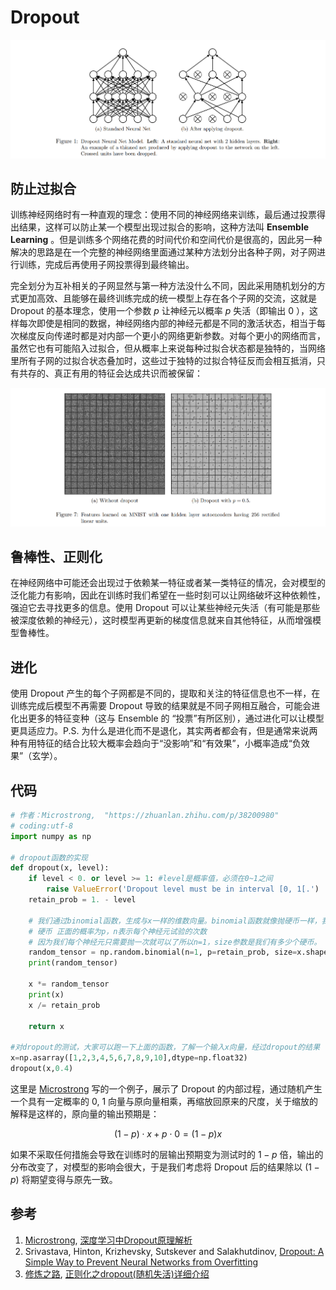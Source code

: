 # Dropout

![img1](img/1.png)

## 防止过拟合

训练神经网络时有一种直观的理念：使用不同的神经网络来训练，最后通过投票得出结果，这样可以防止某一个模型出现过拟合的影响，这种方法叫 **Ensemble Learning** 。但是训练多个网络花费的时间代价和空间代价是很高的，因此另一种解决的思路是在一个完整的神经网络里面通过某种方法划分出各种子网，对子网进行训练，完成后再使用子网投票得到最终输出。

完全划分为互补相关的子网显然与第一种方法没什么不同，因此采用随机划分的方式更加高效、且能够在最终训练完成的统一模型上存在各个子网的交流，这就是 Dropout 的基本理念，使用一个参数 $p$ 让神经元以概率 $p$ 失活（即输出 0 ），这样每次即使是相同的数据，神经网络内部的神经元都是不同的激活状态，相当于每次梯度反向传递时都是对内部一个更小的网络更新参数。对每个更小的网络而言，虽然它也有可能陷入过拟合，但从概率上来说每种过拟合状态都是独特的，当网络里所有子网的过拟合状态叠加时，这些过于独特的过拟合特征反而会相互抵消，只有共存的、真正有用的特征会达成共识而被保留：

![img2](img/2.png)

## 鲁棒性、正则化

在神经网络中可能还会出现过于依赖某一特征或者某一类特征的情况，会对模型的泛化能力有影响，因此在训练时我们希望在一些时刻可以让网络破坏这种依赖性，强迫它去寻找更多的信息。使用 Dropout 可以让某些神经元失活（有可能是那些被深度依赖的神经元），这时模型再更新的梯度信息就来自其他特征，从而增强模型鲁棒性。

## 进化

使用 Dropout 产生的每个子网都是不同的，提取和关注的特征信息也不一样，在训练完成后模型不再需要 Dropout 导致的结果就是不同子网相互融合，可能会进化出更多的特征变种（这与 Ensemble 的 “投票”有所区别），通过进化可以让模型更具适应力。P.S. 为什么是进化而不是退化，其实两者都会有，但是通常来说两种有用特征的结合比较大概率会趋向于“没影响”和“有效果”，小概率造成“负效果”（玄学）。

## 代码

```python
# 作者：Microstrong,  "https://zhuanlan.zhihu.com/p/38200980"
# coding:utf-8
import numpy as np

# dropout函数的实现
def dropout(x, level):
    if level < 0. or level >= 1: #level是概率值，必须在0~1之间
        raise ValueError('Dropout level must be in interval [0, 1[.')
    retain_prob = 1. - level

    # 我们通过binomial函数，生成与x一样的维数向量。binomial函数就像抛硬币一样，我们可以把每个神经元当做抛硬币一样
    # 硬币 正面的概率为p，n表示每个神经元试验的次数
    # 因为我们每个神经元只需要抛一次就可以了所以n=1，size参数是我们有多少个硬币。
    random_tensor = np.random.binomial(n=1, p=retain_prob, size=x.shape) #即将生成一个0、1分布的向量，0表示这个神经元被屏蔽，不工作了，也就是dropout了
    print(random_tensor)

    x *= random_tensor
    print(x)
    x /= retain_prob

    return x

#对dropout的测试，大家可以跑一下上面的函数，了解一个输入x向量，经过dropout的结果  
x=np.asarray([1,2,3,4,5,6,7,8,9,10],dtype=np.float32)
dropout(x,0.4)
```

这里是 [Microstrong](https://www.zhihu.com/people/MicrostrongAI) 写的一个例子，展示了 Dropout 的内部过程，通过随机产生一个具有一定概率的 0, 1 向量与原向量相乘，再缩放回原来的尺度，关于缩放的解释是这样的，原向量的输出预期是：

$$
(1-p)\cdot x+p\cdot 0 = (1-p)x
$$

如果不采取任何措施会导致在训练时的层输出预期变为测试时的 $1-p$ 倍，输出的分布改变了，对模型的影响会很大，于是我们考虑将 Dropout 后的结果除以 $(1-p)$ 将期望变得与原先一致。

## 参考

1.  [Microstrong](https://www.zhihu.com/people/MicrostrongAI), [深度学习中Dropout原理解析]( [Microstrong](https://www.zhihu.com/people/MicrostrongAI))
2. Srivastava, Hinton, Krizhevsky, Sutskever and Salakhutdinov, [Dropout: A Simple Way to Prevent Neural Networks from Overfitting](https://wtf-deeplearning.github.io/optimization-regularization/srivastava14a.pdf)
3. [修炼之路](https://xiulian.blog.csdn.net/), [正则化之dropout(随机失活)详细介绍](https://blog.csdn.net/sinat_29957455/article/details/81023154)

